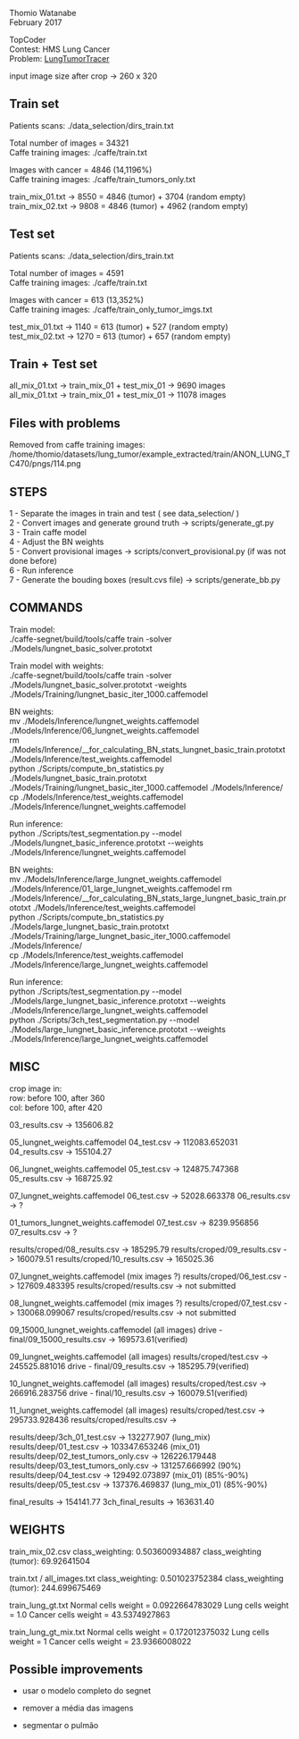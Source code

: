 Thomio Watanabe    
February 2017    

TopCoder    
Contest: HMS Lung Cancer    
Problem: [LungTumorTracer](https://community.topcoder.com/longcontest/?module=ViewProblemStatement&compid=54489&rd=16870)    


input image size after crop -> 260 x 320


Train set
---------
Patients scans: ./data_selection/dirs_train.txt

Total number of images = 34321    
Caffe training images: ./caffe/train.txt    

Images with cancer = 4846 (14,1196%)    
Caffe training images: ./caffe/train_tumors_only.txt    

train_mix_01.txt -> 8550 = 4846 (tumor) + 3704 (random empty)    
train_mix_02.txt -> 9808 = 4846 (tumor) + 4962 (random empty)    



Test set
--------
Patients scans: ./data_selection/dirs_train.txt    

Total number of images = 4591    
Caffe training images: ./caffe/train.txt    

Images with cancer = 613 (13,352%)    
Caffe training images: ./caffe/train_only_tumor_imgs.txt    

test_mix_01.txt -> 1140 = 613 (tumor) + 527 (random empty)    
test_mix_02.txt -> 1270 = 613 (tumor) + 657 (random empty)    


Train + Test set
----------------
all_mix_01.txt -> train_mix_01 + test_mix_01 -> 9690 images    
all_mix_01.txt -> train_mix_01 + test_mix_01 -> 11078 images    



Files with problems
-------------------
Removed from caffe training images:    
/home/thomio/datasets/lung_tumor/example_extracted/train/ANON_LUNG_TC470/pngs/114.png    



STEPS
-----
1 - Separate the images in train and test ( see data_selection/ )    
2 - Convert images and generate ground truth -> scripts/generate_gt.py    
3 - Train caffe model    
4 - Adjust the BN weights    
5 - Convert provisional images -> scripts/convert_provisional.py (if was not done before)    
6 - Run inference    
7 - Generate the bouding boxes (result.cvs file) -> scripts/generate_bb.py    



COMMANDS
--------
Train model:    
./caffe-segnet/build/tools/caffe train -solver ./Models/lungnet_basic_solver.prototxt    

Train model with weights:    
./caffe-segnet/build/tools/caffe train -solver ./Models/lungnet_basic_solver.prototxt -weights ./Models/Training/lungnet_basic_iter_1000.caffemodel    

BN weights:    
mv ./Models/Inference/lungnet_weights.caffemodel ./Models/Inference/06_lungnet_weights.caffemodel    
rm ./Models/Inference/__for_calculating_BN_stats_lungnet_basic_train.prototxt ./Models/Inference/test_weights.caffemodel    
python ./Scripts/compute_bn_statistics.py ./Models/lungnet_basic_train.prototxt ./Models/Training/lungnet_basic_iter_1000.caffemodel ./Models/Inference/    
cp ./Models/Inference/test_weights.caffemodel ./Models/Inference/lungnet_weights.caffemodel    

Run inference:    
python ./Scripts/test_segmentation.py --model ./Models/lungnet_basic_inference.prototxt --weights ./Models/Inference/lungnet_weights.caffemodel    


BN weights:    
mv ./Models/Inference/large_lungnet_weights.caffemodel ./Models/Inference/01_large_lungnet_weights.caffemodel
rm ./Models/Inference/__for_calculating_BN_stats_large_lungnet_basic_train.prototxt ./Models/Inference/test_weights.caffemodel    
python ./Scripts/compute_bn_statistics.py ./Models/large_lungnet_basic_train.prototxt ./Models/Training/large_lungnet_basic_iter_1000.caffemodel ./Models/Inference/    
cp ./Models/Inference/test_weights.caffemodel ./Models/Inference/large_lungnet_weights.caffemodel    

Run inference:    
python ./Scripts/test_segmentation.py --model ./Models/large_lungnet_basic_inference.prototxt --weights ./Models/Inference/large_lungnet_weights.caffemodel    
python ./Scripts/3ch_test_segmentation.py --model ./Models/large_lungnet_basic_inference.prototxt --weights ./Models/Inference/large_lungnet_weights.caffemodel    



MISC
----
crop image in:    
row: before 100, after 360    
col: before 100, after 420    


03_results.csv -> 135606.82


05_lungnet_weights.caffemodel
04_test.csv -> 112083.652031
04_results.csv -> 155104.27

06_lungnet_weights.caffemodel
05_test.csv -> 124875.747368
05_results.csv -> 168725.92	

07_lungnet_weights.caffemodel
06_test.csv -> 52028.663378
06_results.csv -> ?

01_tumors_lungnet_weights.caffemodel
07_test.csv -> 8239.956856
07_results.csv -> ?


results/croped/08_results.csv -> 185295.79
results/croped/09_results.csv -> 160079.51
results/croped/10_results.csv -> 165025.36


07_lungnet_weights.caffemodel (mix images ?)
results/croped/06_test.csv -> 127609.483395
results/croped/results.csv -> not submitted

08_lungnet_weights.caffemodel (mix images ?)
results/croped/07_test.csv -> 130068.099067
results/croped/results.csv -> not submitted

09_15000_lungnet_weights.caffemodel (all images)
drive - final/09_15000_results.csv -> 169573.61(verified)

09_lungnet_weights.caffemodel (all images)
results/croped/test.csv -> 245525.881016
drive - final/09_results.csv -> 185295.79(verified)

10_lungnet_weights.caffemodel (all images)
results/croped/test.csv -> 266916.283756
drive - final/10_results.csv -> 160079.51(verified)

11_lungnet_weights.caffemodel (all images)
results/croped/test.csv -> 295733.928436
results/croped/results.csv -> 


results/deep/3ch_01_test.csv -> 132277.907 (lung_mix)
results/deep/01_test.csv -> 103347.653246 (mix_01)
results/deep/02_test_tumors_only.csv -> 126226.179448
results/deep/03_test_tumors_only.csv -> 131257.666992  (90%)
results/deep/04_test.csv -> 129492.073897 (mix_01) (85%-90%)
results/deep/05_test.csv -> 137376.469837 (lung_mix_01) (85%-90%)

final_results -> 154141.77
3ch_final_results -> 163631.40



WEIGHTS
-------

train_mix_02.csv
class_weighting: 0.503600934887
class_weighting (tumor): 69.92641504

train.txt / all_images.txt
class_weighting: 0.501023752384
class_weighting (tumor): 244.699675469

train_lung_gt.txt
Normal cells weight =  0.0922664783029
Lung cells weight =  1.0
Cancer cells weight =  43.5374927863

train_lung_gt_mix.txt
Normal cells weight =  0.172012375032
Lung cells weight =  1
Cancer cells weight =  23.9366008022



Possible improvements
---------------------
- usar o modelo completo do segnet    

- remover a média das imagens    
- segmentar o pulmão    



